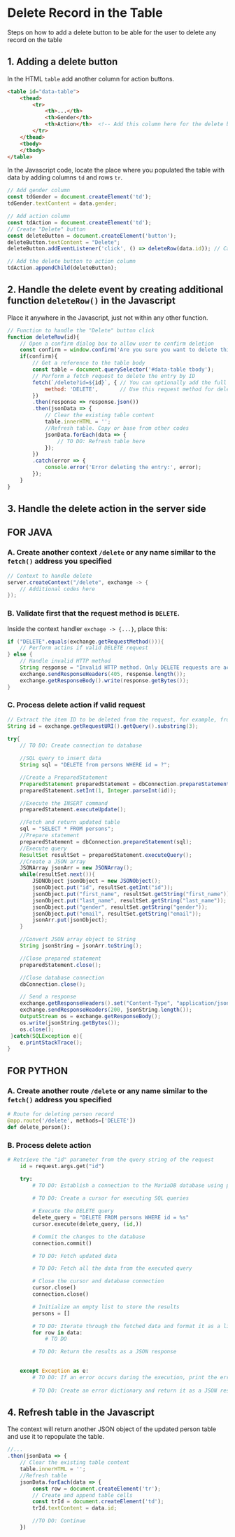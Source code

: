 # Delete Record in the Table
Steps on how to add a delete button to be able for the user to delete any record on the table

## 1. Adding a delete button
In the HTML `table` add another column for action buttons.
```html
<table id="data-table">    
    <thead>   	
        <tr>	
            <th>...</th>
            <th>Gender</th>
            <th>Action</th>  <!-- Add this column here for the delete buttons -->
        </tr>
    </thead>
    <tbody>
    </tbody>
</table>
```
In the Javascript code, locate the place where you populated the table with data by adding columns `td` and rows `tr`.
```javascript
// Add gender column
const tdGender = document.createElement('td');
tdGender.textContent = data.gender;

// Add action column
const tdAction = document.createElement('td');
// Create "Delete" button
const deleteButton = document.createElement('button');
deleteButton.textContent = "Delete";
deleteButton.addEventListener('click', () => deleteRow(data.id)); // Call delete function with the ID

// Add the delete button to action column
tdAction.appendChild(deleteButton);
```

## 2. Handle the delete event by creating additional function `deleteRow()` in the Javascript
Place it anywhere in the Javascript, just not within any other function.
```javascript
// Function to handle the "Delete" button click
function deleteRow(id){
	// Open a confirm dialog box to allow user to confirm deletion
    const confirm = window.confirm('Are you sure you want to delete this record?');
    if(confirm){
        // Get a reference to the table body
        const table = document.querySelector('#data-table tbody');
        // Perform a fetch request to delete the entry by ID
        fetch(`/delete?id=${id}`, { // You can optionally add the full address: http://localhost:8000
            method: 'DELETE',       // Use this request method for delete
        })
        .then(response => response.json())
        .then(jsonData => {
            // Clear the existing table content
            table.innerHTML = '';
            //Refresh table. Copy or base from other codes
            jsonData.forEach(data => {
                // TO DO: Refresh table here
            });
        })
        .catch(error => {
            console.error('Error deleting the entry:', error);
        });
    }
}
```
## 3. Handle the delete action in the server side
## FOR JAVA
### A. Create another context `/delete` or any name similar to the `fetch()` address you specified
```java
// Context to handle delete
server.createContext("/delete", exchange -> {
	// Additional codes here
});
```

### B. Validate first that the request method is `DELETE`.
Inside the context handler `exchage -> {...}`, place this:
```java
if ("DELETE".equals(exchange.getRequestMethod())){
	// Perform actins if valid DELETE request
} else {
	// Handle invalid HTTP method
    String response = "Invalid HTTP method. Only DELETE requests are accepted.";
    exchange.sendResponseHeaders(405, response.length());
    exchange.getResponseBody().write(response.getBytes());
}	

```

### C. Process delete action if valid request
```java
// Extract the item ID to be deleted from the request, for example, from the URI
String id = exchange.getRequestURI().getQuery().substring(3);
                    
try{
    // TO DO: Create connection to database

    //SQL query to insert data
    String sql = "DELETE from persons WHERE id = ?";

    //Create a PreparedStatement
    PreparedStatement preparedStatement = dbConnection.prepareStatement(sql);
    preparedStatement.setInt(1, Integer.parseInt(id));

    //Execute the INSERT command
    preparedStatement.executeUpdate();

    //Fetch and return updated table
    sql = "SELECT * FROM persons";
    //Prepare statement
    preparedStatement = dbConnection.prepareStatement(sql);
    //Execute query
    ResultSet resultSet = preparedStatement.executeQuery();
    //Create a JSON array 
    JSONArray jsonArr = new JSONArray();
    while(resultSet.next()){
        JSONObject jsonObject = new JSONObject();
        jsonObject.put("id", resultSet.getInt("id"));
        jsonObject.put("first_name", resultSet.getString("first_name"));
        jsonObject.put("last_name", resultSet.getString("last_name"));
        jsonObject.put("gender", resultSet.getString("gender"));
        jsonObject.put("email", resultSet.getString("email"));
        jsonArr.put(jsonObject);
    }

    //Convert JSON array object to String
    String jsonString = jsonArr.toString();

    //Close prepared statement
    preparedStatement.close();          

    //Close database connection
    dbConnection.close();

    // Send a response
    exchange.getResponseHeaders().set("Content-Type", "application/json");
    exchange.sendResponseHeaders(200, jsonString.length());
    OutputStream os = exchange.getResponseBody();
    os.write(jsonString.getBytes());
    os.close();
 }catch(SQLException e){
    e.printStackTrace();
}

```

## FOR PYTHON
### A. Create another route `/delete` or any name similar to the `fetch()` address you specified
```python
# Route for deleting person record
@app.route('/delete', methods=['DELETE'])
def delete_person():
```

### B. Process delete action
```python
# Retrieve the "id" parameter from the query string of the request
    id = request.args.get("id")

    try:
        # TO DO: Establish a connection to the MariaDB database using provided connection parameters
        
        # TO DO: Create a cursor for executing SQL queries

        # Execute the DELETE query
        delete_query = "DELETE FROM persons WHERE id = %s"
        cursor.execute(delete_query, (id,))

        # Commit the changes to the database
        connection.commit()

        # TO DO: Fetch updated data

        # TO DO: Fetch all the data from the executed query

        # Close the cursor and database connection
        cursor.close()
        connection.close()

        # Initialize an empty list to store the results
        persons = []

        # TO DO: Iterate through the fetched data and format it as a list of dictionaries
        for row in data:
            # TO DO

        # TO DO: Return the results as a JSON response
        

    except Exception as e:
        # TO DO: If an error occurs during the execution, print the error message
        
        # TO DO: Create an error dictionary and return it as a JSON response
```

## 4. Refresh table in the Javascript
The context will return another JSON object of the updated person table and use it to repopulate the table.
```javascript
//...
.then(jsonData => {
    // Clear the existing table content
    table.innerHTML = '';
    //Refresh table
    jsonData.forEach(data => {
        const row = document.createElement('tr');
        // Create and append table cells
        const trId = document.createElement('td');
        trId.textContent = data.id;

        //TO DO: Continue
    })  
```